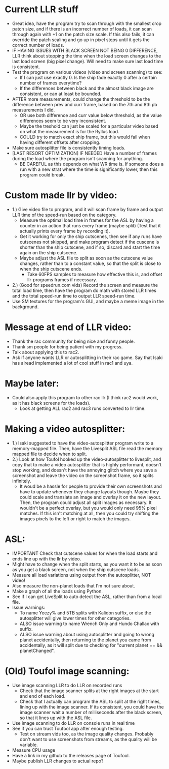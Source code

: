 # Current LLR stuff
- Great idea, have the program try to scan through with the smallest crop patch size, and if there is an incorrect number of loads, it can scan through again with +1 on the patch size scale.
If this also fails, it can override the patch scaling and go up in pixel steps until it gets the correct number of loads.
- IF HAVING ISSUES WITH BLACK SCREEN NOT BEING 0 DIFFERENCE, LLR think about stopping the time when the load screen changes to the last load screen (big pixel change). Will need to make sure last load time is consistent.
- Test the program on various videos (video and screen scanning) to see:
    - If I can just use exactly 0. Is the ship fade exactly 0 after a certain number of frames everytime?
    - If the differences between black and the almost black image are consistent, or can at least be bounded.
- AFTER more measurements, could change the threshold to be the difference between prev and curr frame, based on the 7th and 8th pb measurements I did.
    - OR use both difference and curr value below threshold, as the value differences seem to be very inconsistent.
    - Maybe the treshold can just be scaled for a particular video based on what the measurement is for the Ryllus load.
    - COULD try to match exact ship frame, but this would fail when having different offsets after cropping.
- Make sure autosplitter file is consistently timing loads.
- [LAST RESORT OPTIMIZATION] IF NEEDED Have a number of frames during the load where the program isn't scanning for anything.
    - BE CAREFUL as this depends on what WR time is. If someone does a run with a new strat where the time is significantly lower, then this program could break.

# Custom made llr by video:
- 1.) Give video file to program, and it will scan frame by frame and output LLR time of the speed-run based on the category.
    - Measure the optimal load time in frames for the ASL by having a counter in an action that runs every frame (maybe split) (Test that it actually prints every frame by recording it).
    - Get it working for only the ship cutscenes, then see if any runs have cutscenes not skipped, and make program detect if the cuscene is shorter than the ship cutscene, and if so, discard and start the time again on the ship cutscene.
    - Maybe adjust the ASL file to split as soon as the cutscene value changes, rather than to a constant value, so that the split is close to when the ship cutscene ends.
        - Take 60FPS samples to measure how effective this is, and offset llr-programs frames if necessary.
- 2.) (Good for speedrun.com vids) Record the screen and measure the total load time, then have the program do math with stored LLR times and the total speed-run time to output LLR speed-run time.
- Use SM textures for the program's GUI, and maybe a meme image in the background.

# Message at end of LLR video:
- Thank the rac community for being nice and funny people.
- Thank sm people for being patient with my progress.
- Talk about applying this to rac2.
- Ask if anyone wants LLR or autosplitting in their rac game. Say that Isaki has alread implemented a lot of cool stuff in rac1 and uya.

# Maybe later:
- Could also apply this program to other rac llr (I think rac2 would work, as it has black screens for the loads).
    - Look at getting ALL rac2 and rac3 runs converted to llr time.

# Making a video autosplitter:
- 1.) Isaki suggested to have the video-autosplitter program write to a memory-mapped file. Then, have the Livesplit ASL file read the memory mapped file to decide when to split.
- 2.) Look at how Toufol hooked up the video-autosplitter to livesplit, and copy that to make a video autosplitter that is highly performant, doesn't stop working, and doesn't have the annoying glitch where you save a screenshot and leave the video on the screenshot frame, so it splits infinitely.
    - It woud be a hassle for people to provide their own screenshots and have to update whenever they change layouts though. Maybe they could scale and translate an image and overlay it on the new layout. Then, the program could adjust all split images as necessary. It wouldn't be a perfect overlay, but you would only need 95% pixel matches. If this isn't matching at all, then you could try shifting the images pixels to the left or right to match the images.

# ASL:
- IMPORTANT Check that cutscene values for when the load starts and ends line up with the llr by video.
- Might have to change when the split starts, as you want it to be as soon as you get a black screen, not when the ship cutscene loads.
- Measure all load variations using output from the autosplitter, NOT video!
- Also measure the non-planet loads that I'm not sure about.
- Make a graph of all the loads using Python.
- See if I can get LiveSplit to auto detect the ASL, rather than from a local file.
- Issue warnings:
    - To name Yeezy% and 5TB splits with Kalidon suffix, or else the autosplitter will give lower times for other categories.
    - ALSO issue warning to name Wrench Only and Hundo Challax with suffix.
    - ALSO issue warning about using autosplitter and going to wrong planet accidentally, then returning to the planet you came from accidentally, as it will split due to checking for "current planet == && planetChanged".

# (Old) Toufol image scanning:
- Use image scanning LLR to do LLR on recorded runs
    - Check that the image scanner splits at the right images at the start and end of each load.
    - Check that I actually can program the ASL to split at the right times, lining up with the image scanner. If its consistent, you could have the image scanner wait a number of milliseconds after the black screen, so that it lines up with the ASL file.
- Use image scanning to do LLR on console runs in real time
- See if you can trust Toufool app after enough testing.
    - Test on stream vids too, as the image quality changes. Probably don't want to use screenshots from streams, as the quality will be variable.
- Measure CPU usage
- Have a link in my github to the releases page of Toufool.
- Maybe publish LLR changes to actual repo?